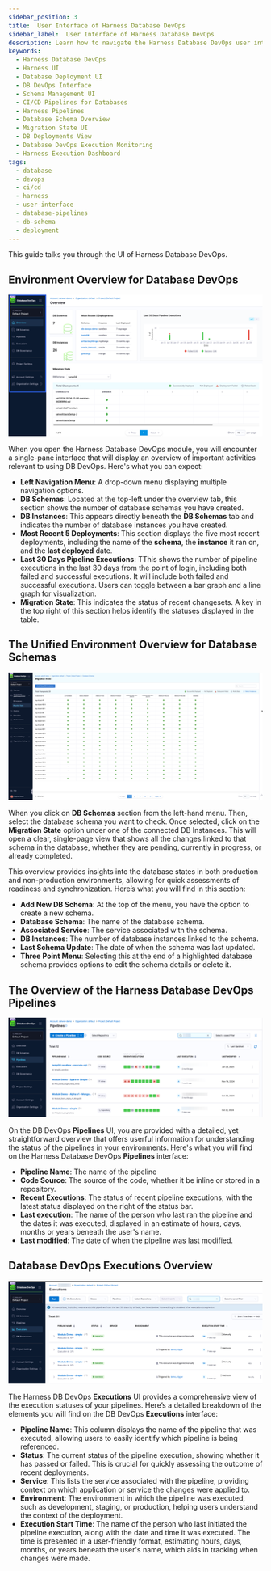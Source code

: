 ```yaml
---
sidebar_position: 3
title:  User Interface of Harness Database DevOps
sidebar_label:  User Interface of Harness Database DevOps
description: Learn how to navigate the Harness Database DevOps user interface, including schema views, pipeline executions, and deployment monitoring.
keywords:
  - Harness Database DevOps
  - Harness UI
  - Database Deployment UI
  - DB DevOps Interface
  - Schema Management UI
  - CI/CD Pipelines for Databases
  - Harness Pipelines
  - Database Schema Overview
  - Migration State UI
  - DB Deployments View
  - Database DevOps Execution Monitoring
  - Harness Execution Dashboard
tags:
  - database
  - devops
  - ci/cd
  - harness
  - user-interface
  - database-pipelines
  - db-schema
  - deployment
---
```


This guide talks you through the UI of Harness Database DevOps. 

## Environment Overview for Database DevOps

 ![A screenshot of the Harness Database DevOps page that highlights the menu on the left of the UI.](../features/static/db-devops-overview.png)

When you open the Harness Database DevOps module, you will encounter a single-pane interface that will display an overview of important activities relevant to using DB DevOps. Here's what you can expect:

  - **Left Navigation Menu**: A drop-down menu displaying multiple navigation options. 
  - **DB Schemas**: Located at the top-left under the overview tab, this section shows the number of database schemas you have created. 
  - **DB Instances**: This appears directly beneath the **DB Schemas** tab and indicates the number of database instances you have created. 
  - **Most Recent 5 Deployments**: This section displays the five most recent deployments, including the name of the **schema**, the **instance** it ran on, and the **last deployed** date. 
  - **Last 30 Days Pipeline Executions**: TThis shows the number of pipeline executions in the last 30 days from the point of login, including both failed and successful executions. It will include both failed and successful executions. Users can toggle between a bar graph and a line graph for visualization. 
  - **Migration State**: This indicates the status of recent changesets. A key in the top right of this section helps identify the statuses displayed in the table.

## The Unified Environment Overview for Database Schemas

 ![Unified View that highlights the Database Schemas Applied](./static/dbops-unified-view.png)

When you click on **DB Schemas** section from the left-hand menu. Then, select the database schema you want to check. Once selected, click on the **Migration State** option under one of the connected DB Instances. This will open a clear, single-page view that shows all the changes linked to that schema in the database, whether they are pending, currently in progress, or already completed.

This overview provides insights into the database states in both production and non-production environments, allowing for quick assessments of readiness and synchronization. Here’s what you will find in this section:

  - **Add New DB Schema**: At the top of the menu, you have the option to create a new schema.
  - **Database Schema**: The name of the database schema. 
  - **Associated Service**: The service associated with the schema. 
  - **DB Instances**: The number of database instances linked to the schema. 
  - **Last Schema Update**: The date of when the schema was last updated.
  - **Three Point Menu**: Selecting this at the end of a highlighted database schema provides options to edit the schema details or delete it. 

## The Overview of the Harness Database DevOps Pipelines 

  ![A screenshot of the Harness Database DevOps Pipeline UI](./static/db-devops-pipelines-page.png)

On the DB DevOps **Pipelines** UI, you are provided with a detailed, yet straightforward overview that offers userful information 
for understanding the status of the pipelines in your environments. Here's what you will find on the Harness Database DevOps **Pipelines** interface:

 - **Pipeline Name**: The name of the pipeline
 - **Code Source**: The source of the code, whether it be inline or stored in a repository. 
 - **Recent Executions**: The status of recent pipeline executions, with the latest status displayed on the right of the status bar. 
 - **Last execution**: The name of the person who last ran the pipeline and the dates it was executed, displayed in an estimate of
 hours, days, months or years beneath the user's name. 
 - **Last modified**: The date of when the pipeline was last modified. 

## Database DevOps Executions Overview 

![A screenshot of the Harness Database DevOps Executions UI](./static/db-devops-executions-overview.png)

The Harness DB DevOps **Executions** UI provides a comprehensive view of the execution statuses of your pipelines. Here’s a detailed breakdown of the elements you will find on the DB DevOps **Executions** interface: 

 - **Pipeline Name**: This column displays the name of the pipeline that was executed, allowing users to easily identify which pipeline is being referenced. 
 - **Status**: The current status of the pipeline execution, showing whether it has passed or failed. This is crucial for quickly assessing the outcome of recent deployments.
 - **Service**: This lists the service associated with the pipeline, providing context on which application or service the changes were applied to.
 - **Environment**: The environment in which the pipeline was executed, such as development, staging, or production, helping users understand the context of the deployment.
 - **Execution Start Time**: The name of the person who last initiated the pipeline execution, along with the date and time it was executed. The time is presented in a user-friendly format, estimating hours, days, months, or years beneath the user's name, which aids in tracking when changes were made.
